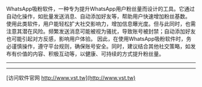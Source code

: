 WhatsApp吸粉软件，一种专为提升WhatsApp用户粉丝量而设计的工具。它通过自动化操作，如批量发送消息、自动添加好友等，帮助用户快速增加粉丝基数。
使用此类软件，用户能轻松扩大社交影响力，增加信息曝光度。但与此同时，也需注意其潜在风险。频繁发送消息可能被视为骚扰，导致账号被封禁；自动添加好友也可能引起对方反感，影响用户体验。
因此，在使用WhatsApp吸粉软件时，务必谨慎操作，遵守平台规则，确保账号安全。同时，建议结合其他社交策略，如发布有价值的内容、积极互动等，以健康、可持续的方式提升粉丝量。

                
                
                
            
**        **
            
                
                
                
                
                
            
**        **
                        
                    

                    
                    
                    
                        
                            
                                
            
                
                    
                
                
                    
                        
                    
                
            

            


[访问软件官网 http://www.vst.tw](http://www.vst.tw)
